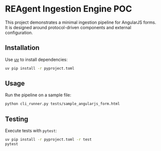 # REAgent Ingestion Engine POC

This project demonstrates a minimal ingestion pipeline for AngularJS forms. It is designed around protocol-driven components and external configuration.

## Installation

Use [uv](https://github.com/astral-sh/uv) to install dependencies:

```bash
uv pip install -r pyproject.toml
```

## Usage

Run the pipeline on a sample file:

```bash
python cli_runner.py tests/sample_angularjs_form.html
```

## Testing

Execute tests with `pytest`:

```bash
uv pip install -r pyproject.toml -r test
pytest
```
